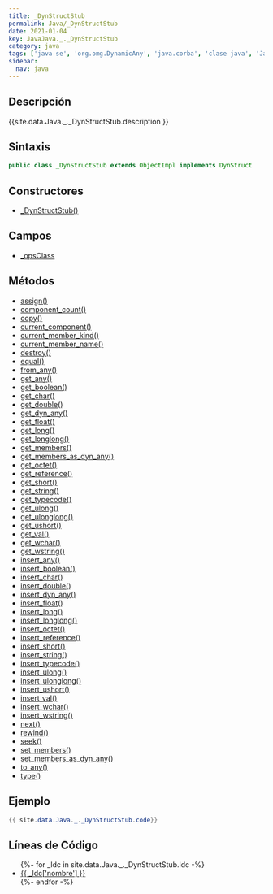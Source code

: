 ```yaml
---
title: _DynStructStub
permalink: Java/_DynStructStub
date: 2021-01-04
key: JavaJava._._DynStructStub
category: java
tags: ['java se', 'org.omg.DynamicAny', 'java.corba', 'clase java', 'Java 1.0']
sidebar: 
  nav: java
---
```


## Descripción
{{site.data.Java._._DynStructStub.description }}

## Sintaxis
~~~java
public class _DynStructStub extends ObjectImpl implements DynStruct
~~~

## Constructores
* [_DynStructStub()](/Java/_DynStructStub/_DynStructStub/)

## Campos
* [_opsClass](/Java/_DynStructStub/_opsClass)

## Métodos
* [assign()](/Java/_DynStructStub/assign)
* [component_count()](/Java/_DynStructStub/component_count)
* [copy()](/Java/_DynStructStub/copy)
* [current_component()](/Java/_DynStructStub/current_component)
* [current_member_kind()](/Java/_DynStructStub/current_member_kind)
* [current_member_name()](/Java/_DynStructStub/current_member_name)
* [destroy()](/Java/_DynStructStub/destroy)
* [equal()](/Java/_DynStructStub/equal)
* [from_any()](/Java/_DynStructStub/from_any)
* [get_any()](/Java/_DynStructStub/get_any)
* [get_boolean()](/Java/_DynStructStub/get_boolean)
* [get_char()](/Java/_DynStructStub/get_char)
* [get_double()](/Java/_DynStructStub/get_double)
* [get_dyn_any()](/Java/_DynStructStub/get_dyn_any)
* [get_float()](/Java/_DynStructStub/get_float)
* [get_long()](/Java/_DynStructStub/get_long)
* [get_longlong()](/Java/_DynStructStub/get_longlong)
* [get_members()](/Java/_DynStructStub/get_members)
* [get_members_as_dyn_any()](/Java/_DynStructStub/get_members_as_dyn_any)
* [get_octet()](/Java/_DynStructStub/get_octet)
* [get_reference()](/Java/_DynStructStub/get_reference)
* [get_short()](/Java/_DynStructStub/get_short)
* [get_string()](/Java/_DynStructStub/get_string)
* [get_typecode()](/Java/_DynStructStub/get_typecode)
* [get_ulong()](/Java/_DynStructStub/get_ulong)
* [get_ulonglong()](/Java/_DynStructStub/get_ulonglong)
* [get_ushort()](/Java/_DynStructStub/get_ushort)
* [get_val()](/Java/_DynStructStub/get_val)
* [get_wchar()](/Java/_DynStructStub/get_wchar)
* [get_wstring()](/Java/_DynStructStub/get_wstring)
* [insert_any()](/Java/_DynStructStub/insert_any)
* [insert_boolean()](/Java/_DynStructStub/insert_boolean)
* [insert_char()](/Java/_DynStructStub/insert_char)
* [insert_double()](/Java/_DynStructStub/insert_double)
* [insert_dyn_any()](/Java/_DynStructStub/insert_dyn_any)
* [insert_float()](/Java/_DynStructStub/insert_float)
* [insert_long()](/Java/_DynStructStub/insert_long)
* [insert_longlong()](/Java/_DynStructStub/insert_longlong)
* [insert_octet()](/Java/_DynStructStub/insert_octet)
* [insert_reference()](/Java/_DynStructStub/insert_reference)
* [insert_short()](/Java/_DynStructStub/insert_short)
* [insert_string()](/Java/_DynStructStub/insert_string)
* [insert_typecode()](/Java/_DynStructStub/insert_typecode)
* [insert_ulong()](/Java/_DynStructStub/insert_ulong)
* [insert_ulonglong()](/Java/_DynStructStub/insert_ulonglong)
* [insert_ushort()](/Java/_DynStructStub/insert_ushort)
* [insert_val()](/Java/_DynStructStub/insert_val)
* [insert_wchar()](/Java/_DynStructStub/insert_wchar)
* [insert_wstring()](/Java/_DynStructStub/insert_wstring)
* [next()](/Java/_DynStructStub/next)
* [rewind()](/Java/_DynStructStub/rewind)
* [seek()](/Java/_DynStructStub/seek)
* [set_members()](/Java/_DynStructStub/set_members)
* [set_members_as_dyn_any()](/Java/_DynStructStub/set_members_as_dyn_any)
* [to_any()](/Java/_DynStructStub/to_any)
* [type()](/Java/_DynStructStub/type)

## Ejemplo
~~~java
{{ site.data.Java._._DynStructStub.code}}
~~~

## Líneas de Código
<ul>
{%- for _ldc in site.data.Java._._DynStructStub.ldc -%}
   <li>
       <a href="{{_ldc['url'] }}">{{ _ldc['nombre'] }}</a>
   </li>
{%- endfor -%}
</ul>
